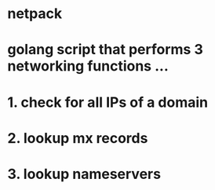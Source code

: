 # netpack 

# golang script that performs 3 networking functions ... 
# 1. check for all IPs of a domain 
# 2. lookup mx records 
# 3. lookup nameservers 


